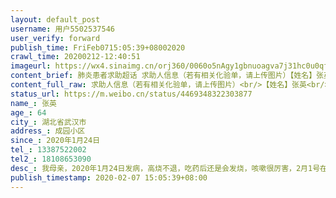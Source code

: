 ```yaml
---
layout: default_post
username: 用户5502537546
user_verify: forward
publish_time: FriFeb0715:05:39+08002020
crawl_time: 20200212-12:40:51
imageurl: https://wx4.sinaimg.cn/orj360/0060o5nAgy1gbnuoagva7j31hc0u0qf7.jpg,https://wx1.sinaimg.cn/orj360/0060o5nAgy1gbnuob4r0kj30u01hcttc.jpg
content_brief: 肺炎患者求助超话 求助人信息（若有相关化验单，请上传图片）【姓名】张英【年龄】64【所在城市】湖北省武汉市【所在小区、社区】成园小区【患病时间】2020年1月24日【联系方式】13387522002【其他紧急联系人】18108653090【病情描述】我母亲，2020年1月24日发病，高烧不退，吃药后还是会 ...全文
content_full_raw: 求助人信息（若有相关化验单，请上传图片）<br/>【姓名】张英<br/>【年龄】64<br/>【所在城市】湖北省武汉市<br/>【所在小区、社区】成园小区<br/>【患病时间】2020年1月24日<br/>【联系方式】13387522002<br/>【其他紧急联系人】18108653090<br/>【病情描述】我母亲，2020年1月24日发病，高烧不退，吃药后还是会发烧，咳嗽很厉害，2月1号在光谷同济医院确诊，目前咳嗽严重，说话的力气都没有，没有食欲，完全吃不下东西，社区也仅仅是安排在酒店隔离，没有任何医疗救治，急需住院治疗<adata-url="http://t.cn/z8LJC5e"href="http://weibo.com/p/100101B2094655D465A0FA4399"data-hide=""><spanclass='url-icon'><imgstyle='width:1rem;height:1rem'src='https://h5.sinaimg.cn/upload/2015/09/25/3/timeline_card_small_location_default.png'></span><spanclass="surl-text">武汉·阳光在线</span></a>
status_url: https://m.weibo.cn/status/4469348322303877
name_: 张英
age_: 64
city_: 湖北省武汉市
address_: 成园小区
since_: 2020年1月24日
tel_: 13387522002
tel2_: 18108653090
desc_: 我母亲，2020年1月24日发病，高烧不退，吃药后还是会发烧，咳嗽很厉害，2月1号在光谷同济医院确诊，目前咳嗽严重，说话的力气都没有，没有食欲，完全吃不下东西，社区也仅仅是安排在酒店隔离，没有任何医疗救治，急需住院治疗<adata-url="http//t.cn/z8LJC5e"href="http//weibo.com/p/100101B2094655D465A0FA4399"data-hide=""><spanclass='url-icon'><imgstyle='width1rem;height1rem'src='https//h5.sinaimg.cn/upload/2015/09/25/3/timeline_card_small_location_default.png'></span><spanclass="surl-text">武汉·阳光在线</span></a>
publish_timestamp: 2020-02-07 15:05:39+08:00
---
```

